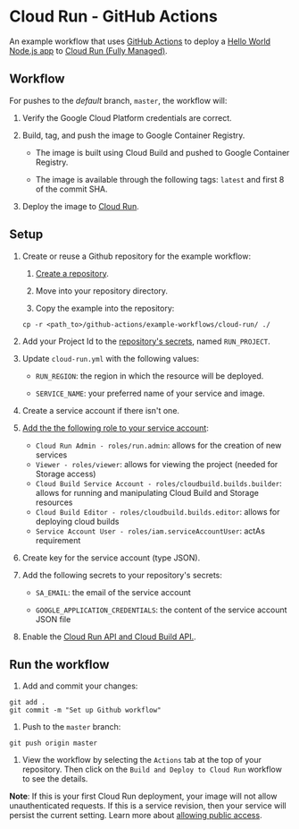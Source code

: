 # Cloud Run - GitHub Actions

An example workflow that uses [GitHub Actions](https://help.github.com/en/categories/automating-your-workflow-with-github-actions) to deploy a [Hello World Node.js app](index.js) to [Cloud Run (Fully Managed)](https://cloud.google.com/run/).

## Workflow

For pushes to the _default_ branch, `master`, the workflow will:

1. Verify the Google Cloud Platform credentials are correct.

1. Build, tag, and push the image to Google Container Registry.

    * The image is built using Cloud Build and pushed to Google Container Registry.

    * The image is available through the following tags: `latest` and first 8 of
    the commit SHA.

1. Deploy the image to [Cloud Run](https://cloud.google.com/run/).

## Setup

1. Create or reuse a Github repository for the example workflow:

    1. [Create a repository](https://help.github.com/en/github/creating-cloning-and-archiving-repositories/creating-a-new-repository).

    1. Move into your repository directory.

    1. Copy the example into the repository:
    ```
    cp -r <path_to>/github-actions/example-workflows/cloud-run/ ./
    ```

1. Add your Project Id to the [repository's secrets][secrets], named `RUN_PROJECT`.

1. Update `cloud-run.yml` with the following values:

    * `RUN_REGION`: the region in which the resource will be deployed.

    * `SERVICE_NAME`: your preferred name of your service and image.

1. Create a service account if there isn't one.

1. [Add the the following role to your service account][roles]:

    * `Cloud Run Admin - roles/run.admin`: allows for the creation of new services
    * `Viewer - roles/viewer`: allows for viewing the project (needed for Storage access)
    * `Cloud Build Service Account - roles/cloudbuild.builds.builder`: allows for
      running and manipulating Cloud Build and Storage resources
    * `Cloud Build Editor - roles/cloudbuild.builds.editor`: allows for deploying cloud builds
    * `Service Account User - roles/iam.serviceAccountUser`: actAs requirement

1. Create key for the service account (type JSON).

1. Add the following secrets to your repository's secrets:

    * `SA_EMAIL`: the email of the service account

    * `GOOGLE_APPLICATION_CREDENTIALS`: the content of the service account JSON file

1. Enable the [Cloud Run API and Cloud Build API.](https://console.cloud.google.com/flows/enableapi?apiid=cloudbuild.googleapis.com,run.googleapis.com&redirect=https://console.cloud.google.com&_ga=2.248833607.-1346582427.1578963531).

## Run the workflow

1. Add and commit your changes:
```
git add .
git commit -m "Set up Github workflow"
```

1. Push to the `master` branch:
```
git push origin master
```

1. View the workflow by selecting the `Actions` tab at the top of your repository.
Then click on the `Build and Deploy to Cloud Run` workflow to see the details.

**Note**: If this is your first Cloud Run deployment, your image will not allow
unauthenticated requests. If this is a service revision, then your service will
persist the current setting. Learn more about [allowing public access](https://cloud.google.com/run/docs/authenticating/public).

[secrets]: https://help.github.com/en/actions/automating-your-workflow-with-github-actions/creating-and-using-encrypted-secrets
[cluster]: https://cloud.google.com/kubernetes-engine/docs/quickstart#create_cluster
[roles]: https://cloud.google.com/iam/docs/granting-roles-to-service-accounts#granting_access_to_a_service_account_for_a_resource
